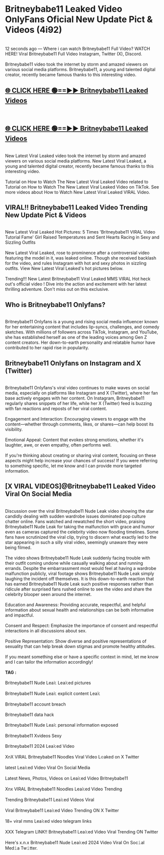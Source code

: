 # Britneybabe11 Leaked Video OnlyFans Oficial New Update Pict & Videos (4i92)
<br>
12 seconds ago — Where i can watch Britneybabe11 Full Video? WATCH HERE! Viral Britneybabe11 Full Video Instagram, Twitter (X), Discord.
<br><br>
Britneybabe11 video took the internet by storm and amazed viewers on various social media platforms. Britneybabe11, a young and talented digital creator, recently became famous thanks to this interesting video.
<br>
<h2><a href="https://play.trustnlinepharmacy.us?title=Britneybabe11">🌐 CLICK HERE 🟢==►► Britneybabe11 Leaked Videos</a></h2>
<br>
<h2><a href="https://play.trustnlinepharmacy.us?title=Britneybabe11">🌐 CLICK HERE 🟢==►► Britneybabe11 Leaked Videos</a></h2>
<br>
New Latest Viral Leaked video took the internet by storm and amazed viewers on various social media platforms. New Latest Viral Leaked, a young and talented digital creator, recently became famous thanks to this interesting video.
<br><br>
Tutorial on How to Watch The New Latest Viral Leaked Video related to Tutorial on How to Watch The New Latest Viral Leaked Video on TikTok. See more videos about How to Watch New Latest Viral Leaked VIRAL Video.
<br>
<h2>VIRAL!! Britneybabe11 Leaked Video Trending New Update Pict & Videos</h2>
<br>
New Latest Viral Leaked Hot Pictures: 5 Times 'Britneybabe11 VIRAL Video Tutorial Fame' Girl Raised Temperatures and Sent Hearts Racing in Sexy and Sizzling Outfits
<br><br>
New Latest Viral Leaked, rose to prominence after a controversial video featuring the model in it, was leaked online. Though she received backlash for the video, and rules Instagram with hot and sexy photos in sizzling outfits. View New Latest Viral Leaked's hot pictures below.
<br><br>
Trending!!! New Latest Britneybabe11 Viral Leaked MMS VIRAL Hot heck out's official video ! Dive into the action and excitement with her latest thrilling adventure. Don't miss out on this exclusive.
<br>
<h2>Who is Britneybabe11 Onlyfans?</h2>
<br>
Britneybabe11 Onlyfans is a young and rising social media influencer known for her entertaining content that includes lip-syncs, challenges, and comedy sketches. With millions of followers across TikTok, Instagram, and YouTube, she has established herself as one of the leading voices among Gen Z content creators. Her down-to-earth personality and relatable humor have contributed to her rapid rise in popularity.
<br>
<h2>Britneybabe11 Onlyfans on Instagram and X (Twitter)</h2>
<br>
Britneybabe11 Onlyfans's viral video continues to make waves on social media, especially on platforms like Instagram and X (Twitter), where her fan base actively engages with her content. On Instagram, Britneybabe11 regularly shares snippets of her life, while her X (Twitter) feed is buzzing with fan reactions and reposts of her viral content.
<br><br>
Engagement and Interaction: Encouraging viewers to engage with the content—whether through comments, likes, or shares—can help boost its visibility.
<br><br>
Emotional Appeal: Content that evokes strong emotions, whether it's laughter, awe, or even empathy, often performs well.
<br><br>
If you're thinking about creating or sharing viral content, focusing on these aspects might help increase your chances of success! If you were referring to something specific, let me know and I can provide more targeted information.
<br>
<h2>[X VIRAL VIDEOS]@Britneybabe11 Leaked Video Viral On Social Media</h2>
<br>
Discussion over the viral Britneybabe11 Nude Leak video showing the star candidly dealing with sudden wardrobe issues dominated pop culture chatter online. Fans watched and rewatched the short video, praising Britneybabe11 Nude Leak for taking the malfunction with grace and humor even as cameras captured the celebrity video now flooding timelines. Some fans have scrutinized the viral clip, trying to discern what exactly led to the star appearing in such a silly viral video, seemingly unaware they were being filmed.
<br><br>
The video shows Britneybabe11 Nude Leak suddenly facing trouble with their outfit coming undone while casually walking about and running errands. Despite the embarrassment most would feel at having a wardrobe malfunction publicly, viral footage shows Britneybabe11 Nude Leak simply laughing the incident off themselves. It is this down-to-earth reaction that has earned Britneybabe11 Nude Leak such positive responses rather than ridicule after surprised fans rushed online to see the video and share the celebrity blooper seen around the internet.
<br><br>
Education and Awareness: Providing accurate, respectful, and helpful information about sexual health and relationships can be both informative and impactful.
<br><br>
Consent and Respect: Emphasize the importance of consent and respectful interactions in all discussions about sex.
<br><br>
Positive Representation: Show diverse and positive representations of sexuality that can help break down stigmas and promote healthy attitudes.
<br><br>
If you meant something else or have a specific context in mind, let me know and I can tailor the information accordingly!
<br><br>
<strong>TAG :</strong>
<br><br>
Britneybabe11 Nude Lea𝚔 Lea𝚔ed pictures
<br><br>
Britneybabe11 Nude Lea𝚔 explicit content Lea𝚔
<br><br>
Britneybabe11 account breach
<br><br>
Britneybabe11 data hack
<br><br>
Britneybabe11 Nude Lea𝚔 personal information exposed
<br><br>
Britneybabe11 Xvideos Sexy
<br><br>
Britneybabe11 2024 Lea𝚔ed Video
<br><br>
XnX VIRAL Britneybabe11 Noodles Viral Video L𝚎aked on X Twitter
<br><br>
latest Lea𝚔ed Video Viral On Social Media
<br><br>
Latest News, Photos, Videos on Lea𝚔ed Video Britneybabe11
<br><br>
Xnx VIRAL Britneybabe11 Noodles Lea𝚔ed Video Trending
<br><br>
Trending Britneybabe11 Lea𝚔ed Videos Viral
<br><br>
Viral Britneybabe11 Lea𝚔ed Video Trending ON X Twitter
<br><br>
18+ viral mms Lea𝚔ed video telegram links
<br><br>
XXX Telegram LINK!! Britneybabe11 Lea𝚔ed Video Viral Trending ON Twitter
<br><br>
Here's x.n.x Britneybabe11 Nude Lea𝚔ed 2024 Video Viral On Soc𝚒al Med𝚒a Tw𝚒tter.